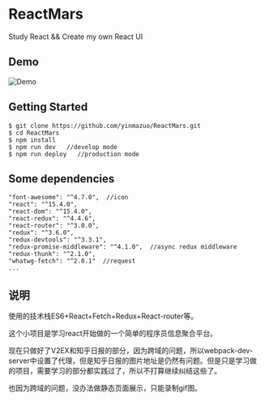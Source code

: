 # ReactMars
Study React &amp;&amp; Create my own React UI
## Demo
![Demo](https://github.com/yinmazuo/ReactMars/blob/master/screenshot/ReactMars-Demo.gif)

## Getting Started
```
$ git clone https://github.com/yinmazuo/ReactMars.git
$ cd ReactMars
$ npm install
$ npm run dev   //develop mode
$ npm run deploy   //production mode
```

## Some dependencies
```
"font-awesome": "^4.7.0",  //icon
"react": "^15.4.0",
"react-dom": "^15.4.0",
"react-redux": "^4.4.6",
"react-router": "^3.0.0",
"redux": "^3.6.0",
"redux-devtools": "^3.3.1",
"redux-promise-middleware": "^4.1.0",  //async redux middleware
"redux-thunk": "^2.1.0",
"whatwg-fetch": "^2.0.1"  //request
...
```
## 说明
使用的技术栈ES6+React+Fetch+Redux+React-router等。

这个小项目是学习react开始做的一个简单的程序员信息聚合平台。

现在只做好了V2EX和知乎日报的部分，因为跨域的问题，所以webpack-dev-server中设置了代理，但是知乎日报的图片地址是仍然有问题。但是只是学习做的项目，需要学习的部分都实践过了，所以不打算继续纠结这些了。

也因为跨域的问题，没办法做静态页面展示，只能录制gif图。
